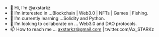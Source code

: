 - 👋 Hi, I’m @axstarkz
- 👀 I’m interested in ...Blockchain | Web3.0 | NFTs | Games | Fishing.
- 🌱 I’m currently learning ...Solidity and Python.
- 💞️ I’m looking to collaborate on ... Web3.0 and DAO protocols.
- 📫 How to reach me ... axstarkz@gmail.com | twitter.com/Ax_STARKz

<!---
axstarkz/axstarkz is a ✨ special ✨ repository because its `README.md` (this file) appears on your GitHub profile.
You can click the Preview link to take a look at your changes.
--->
